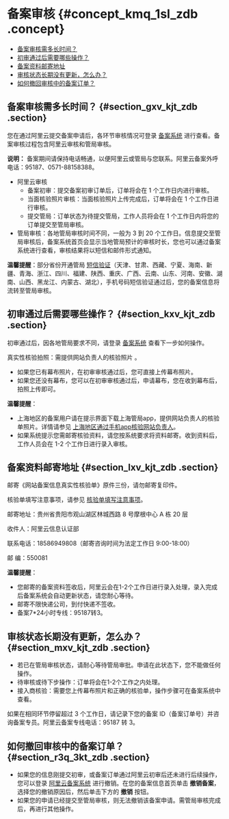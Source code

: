 # 备案审核 {#concept_kmq_1sl_zdb .concept}

-   [备案审核需多长时间？](#section_gxv_kjt_zdb)
-   [初审通过后需要哪些操作？](#section_kxv_kjt_zdb)
-   [备案资料邮寄地址](#section_lxv_kjt_zdb)
-   [审核状态长期没有更新，怎么办？](#section_mxv_kjt_zdb)
-   [如何撤回审核中的备案订单？](cn.zh-CN/常见问题/备案流程FAQ/备案审核.md#section_r3q_3kt_zdb)

## 备案审核需多长时间？ {#section_gxv_kjt_zdb .section}

您在通过阿里云提交备案申请后，各环节审核情况可登录 [备案系统](https://beian.aliyun.com/) 进行查看。备案审核过程包含阿里云审核和管局审核。

**说明：** 备案期间请保持电话畅通，以便阿里云或管局与您联系。阿里云备案外呼电话：95187、0571-88158388。

-   阿里云审核
    -   备案初审：提交备案初审订单后，订单将会在 1 个工作日内进行审核。
    -   当面核验照片审核：当面核验照片上传完成后，订单将会在 1 个工作日进行审核。
    -   提交管局：订单状态为待提交管局，工作人员将会在 1 个工作日内将您的订单提交至管局审核。
-   管局审核：各地管局审核时间不同，一般为 3 到 20 个工作日。信息提交至管局审核后，备案系统首页会显示当地管局预计的审核时长，您也可以通过备案系统进行查看，审核结果将以短信和邮件形式通知。

**温馨提醒**：部分省份开通管局 [短信验证](../../../../../cn.zh-CN/备案流程/备案短信核验.md#)（天津、甘肃、西藏、宁夏、海南、新疆、青海、浙江、四川、福建、陕西、重庆、广西、云南、山东、河南、安徽、湖南、山西、黑龙江、内蒙古、湖北），手机号码短信验证通过后，您的备案信息将流转至管局审核。

## 初审通过后需要哪些操作？ {#section_kxv_kjt_zdb .section}

初审通过后，因各地管局要求不同，请登录 [备案系统](https://beian.aliyun.com/) 查看下一步如何操作。

真实性核验拍照：需提供网站负责人的核验照片 。

-   如果您已有幕布照片，在初审审核通过后，您可直接上传幕布照片。
-   如果您还没有幕布，您可以在初审审核通过后，申请幕布，您在收到幕布后，拍照上传即可。

**温馨提醒**：

-   上海地区的备案用户请在提示界面下载上海管局app，提供网站负责人的核验单照片。详情请参见 [上海地区通过手机app核验网站负责人](../../../../../cn.zh-CN/备案流程/上海地区通过手机app核验网站负责人.md#)。
-   如果系统提示您需邮寄核验资料，请您按系统要求将资料邮寄。收到资料后，工作人员会在 1-2 个工作日进行录入审核。

## 备案资料邮寄地址 {#section_lxv_kjt_zdb .section}

邮寄《网站备案信息真实性核验单》原件三份，请勿邮寄复印件。

核验单填写注意事项，请参见 [核验单填写注意事项](cn.zh-CN/常见问题/备案流程FAQ/上传资料.md#section_z2v_rbt_zdb)。

邮寄地址：贵州省贵阳市观山湖区林城西路 8 号摩根中心 A 栋 20 层

收件人：阿里云信息认证部

联系电话：18586949808（邮寄咨询时间为法定工作日 9:00-18:00）

邮 编：550081

**温馨提醒**：

-   您邮寄的备案资料签收后，阿里云会在1-2个工作日进行录入处理，录入完成后备案系统会自动更新状态，请您耐心等待。
-   邮寄不限快递公司，到付快递不签收。
-   备案7\*24小时专线：95187转3。

## 审核状态长期没有更新，怎么办？ {#section_mxv_kjt_zdb .section}

-   若已在管局审核状态，请耐心等待管局审批。申请在此状态下，您不能做任何操作。
-   待审核或待下步操作：订单将会在1-2个工作之内处理。
-   接入商核验：需要您上传幕布照片和正确的核验单，操作步骤可在备案系统中查看。

如果在相同环节停留超过 3 个工作日，请记录下您的备案 ID（备案订单号）并咨询备案专员。阿里云备案专线电话：95187 转 3。

## 如何撤回审核中的备案订单？ {#section_r3q_3kt_zdb .section}

-   如果您的信息刚提交初审，或备案订单通过阿里云初审后还未进行后续操作，您可以登录 [阿里云备案系统](https://beian.aliyun.com/) 进行撤销。在您的备案信息首页单击 **撤销备案**，选择您的撤销原因后，然后单击下方的 **撤销** 按钮。
-   如果您的申请已经提交至管局审核，则无法撤销该备案申请。需管局审核完成后，再进行其他操作。

